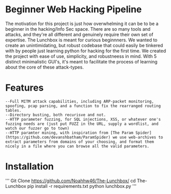# Beginner Web Hacking Pipeline

The motivation for this project is just how overwhelming it can be to be a beginner in the hacking/Info Sec space. There are so many tools and attacks, and they're all different and genuinely require their own set of expertise. The Lunchbox is meant for curious beginnners. We wanted to create an unintimidating, but robust codebase that could easily be tinkered with by people just learning python for hacking for the first time. We created the project with ease of use, simplicity, and robustneess in mind. With 5 distinct minimalistic GUI's, it's meant to facilitate the process of learning about the core of these attack-types.

# Features
	--Full MITM attack capabilities, including ARP-packet monitoring, spoofing, pcap parsing, and a function to fix the rearranged routing tables.
	--Directory busting, both recurisve and not.
	--HTTP parameter fuzzing, for SQL injections, XSS, or whatever one's fuzzing needs are (just put FUZZ in the URL, supply a wordlist, and watch our fuzzer go to town)
	--HTTP paramter mining, with inspiration from [The Param Spider](https://github.com/devanshbatham/ParamSpider) we use web-archives to extract parameters from domains of your choosing, and format them nicely in a file where you can browse all the valid parameters.
	
# Installation 
''' 
Git Clone https://github.com/Noahhw46/The-Lunchbox/ 
cd The-Lunchbox 
pip install -r requirements.txt 
python lunchbox.py 
'''
